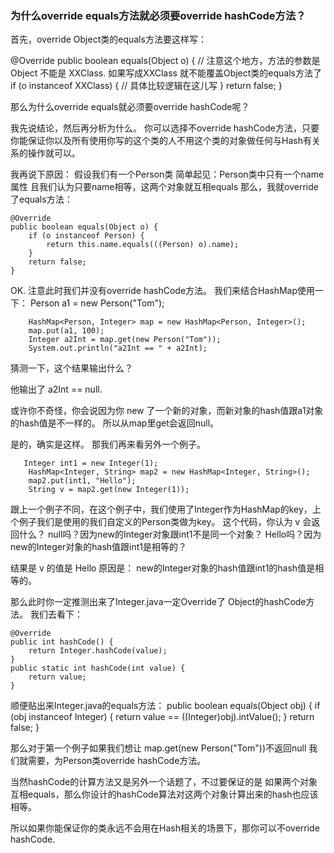 ### 为什么override equals方法就必须要override hashCode方法？

首先，override Object类的equals方法要这样写：

@Override
public boolean equals(Object o) { // 注意这个地方，方法的参数是  Object 不能是 XXClass. 如果写成XXClass 就不能覆盖Object类的equals方法了
  if (o instanceof XXClass) {
     // 具体比较逻辑在这儿写
  }
  return false;
}


那么为什么override equals就必须要override hashCode呢？

我先说结论，然后再分析为什么。
你可以选择不override hashCode方法，只要你能保证你以及所有使用你写的这个类的人不用这个类的对象做任何与Hash有关系的操作就可以。

我再说下原因：
假设我们有一个Person类
简单起见：Person类中只有一个name属性
且我们认为只要name相等，这两个对象就互相equals
那么，我就override了equals方法：

    @Override
    public boolean equals(Object o) {
        if (o instanceof Person) {
            return this.name.equals(((Person) o).name);
        }
        return false;
    }

OK. 注意此时我们并没有override hashCode方法。
我们来结合HashMap使用一下：
Person a1 = new Person("Tom");
        
        HashMap<Person, Integer> map = new HashMap<Person, Integer>();
        map.put(a1, 100);
        Integer a2Int = map.get(new Person("Tom"));
        System.out.println("a2Int == " + a2Int);

猜测一下，这个结果输出什么？

他输出了 a2Int == null.

或许你不奇怪，你会说因为你 new 了一个新的对象，而新对象的hash值跟a1对象的hash值是不一样的。
所以从map里get会返回null。

是的，确实是这样。
那我们再来看另外一个例子。

       Integer int1 = new Integer(1);
        HashMap<Integer, String> map2 = new HashMap<Integer, String>();
        map2.put(int1, "Hello");
        String v = map2.get(new Integer(1));

跟上一个例子不同，在这个例子中，我们使用了Integer作为HashMap的key，上个例子我们是使用的我们自定义的Person类做为key。
这个代码，你认为 v 会返回什么？
null吗？因为new的Integer对象跟int1不是同一个对象？
Hello吗？因为new的Integer对象的hash值跟int1是相等的？

结果是 v 的值是 Hello
原因是： new的Integer对象的hash值跟int1的hash值是相等的。

那么此时你一定推测出来了Integer.java一定Override了 Object的hashCode方法。
我们去看下：

    @Override
    public int hashCode() {
        return Integer.hashCode(value);
    }
    public static int hashCode(int value) {
        return value;
    }

顺便贴出来Integer.java的equals方法：
    public boolean equals(Object obj) {
        if (obj instanceof Integer) {
            return value == ((Integer)obj).intValue();
        }
        return false;
    }

那么对于第一个例子如果我们想让 map.get(new Person("Tom"))不返回null
我们就需要，为Person类override hashCode方法。

当然hashCode的计算方法又是另外一个话题了，不过要保证的是
如果两个对象互相equals，那么你设计的hashCode算法对这两个对象计算出来的hash也应该相等。

所以如果你能保证你的类永远不会用在Hash相关的场景下，那你可以不override hashCode.
